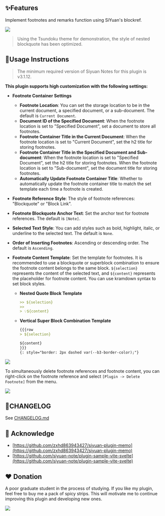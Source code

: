## ✨Features

Implement footnotes and remarks function using SiYuan's blockref.

![](https://fastly.jsdelivr.net/gh/Achuan-2/PicBed/assets/%E6%80%9D%E6%BA%90%E7%AC%94%E8%AE%B0%E8%84%9A%E6%B3%A8%E6%8F%92%E4%BB%B62-2024-11-18.gif)

> Using the Tsundoku theme for demonstration, the style of nested blockquote has been optimized.

## 📝Usage Instructions

> The minimum required version of Siyuan Notes for this plugin is v3.1.12.

**This plugin supports high customization with the following settings:**

- **Footnote Container Settings**
  - **Footnote Location**: You can set the storage location to be in the current document, a specified document, or a sub-document. The default is `Current Document`.
  - **Document ID of the Specified Document**: When the footnote location is set to "Specified Document", set a document to store all footnotes.
  - **Footnote Container Title in the Current Document**: When the footnote location is set to "Current Document", set the h2 title for storing footnotes.
  - **Footnote Container Title in the Specified Document and Sub-document**: When the footnote location is set to "Specified Document", set the h2 title for storing footnotes. When the footnote location is set to "Sub-document", set the document title for storing footnotes.
  - **Automatically Update Footnote Container Title**: Whether to automatically update the footnote container title to match the set template each time a footnote is created.
- **Footnote Reference Style**: The style of footnote references: "Blockquote" or "Block Link".
- **Footnote Blockquote Anchor Text**: Set the anchor text for footnote references. The default is `[Note]`.
- **Selected Text Style**: You can add styles such as bold, highlight, italic, or underline to the selected text. The default is `None`.
- **Order of Inserting Footnotes**: Ascending or descending order. The default is `Ascending`.
- **Footnote Content Template**: Set the template for footnotes. It is recommended to use a blockquote or superblock combination to ensure the footnote content belongs to the same block. `${selection}` represents the content of the selected text, and `${content}` represents the placeholder for footnote content. You can use kramdown syntax to set block styles.

  - **Nested Quote Block Template**

    ```markdown
    >> ${selection}
    >> 
    > 💡${content}
    ```

  - **Vertical Super Block Combination Template**

    ```markdown
    {{{row
    > ${selection}
    
    ${content}
    }}}
    {: style="border: 2px dashed var(--b3-border-color);"}
    ```


![](https://fastly.jsdelivr.net/gh/Achuan-2/PicBed/assets/PixPin_2024-11-18_16-23-41-2024-11-18.png)

To simultaneously delete footnote references and footnote content, you can right-click on the footnote reference and select `[Plugin -> Delete Footnote]` from the menu.

![](https://fastly.jsdelivr.net/gh/Achuan-2/PicBed/assets/PixPin_2024-11-18_16-24-25-2024-11-18.png)

## 📝CHANGELOG

See [CHANGELOG.md](CHANGELOG.md)

## 🙏 Acknowledge

- [https://github.com/zxhd863943427/siyuan-plugin-memo](https://github.com/zxhd863943427/siyuan-plugin-memo)
- [https://github.com/siyuan-note/plugin-sample-vite-svelte](https://github.com/siyuan-note/plugin-sample-vite-svelte)

## ❤️ Donation

A poor graduate student in the process of studying. If you like my plugin, feel free to buy me a pack of spicy strips. This will motivate me to continue improving this plugin and developing new ones.

![](https://fastly.jsdelivr.net/gh/Achuan-2/PicBed/assets/20241118182532-2024-11-18.png)